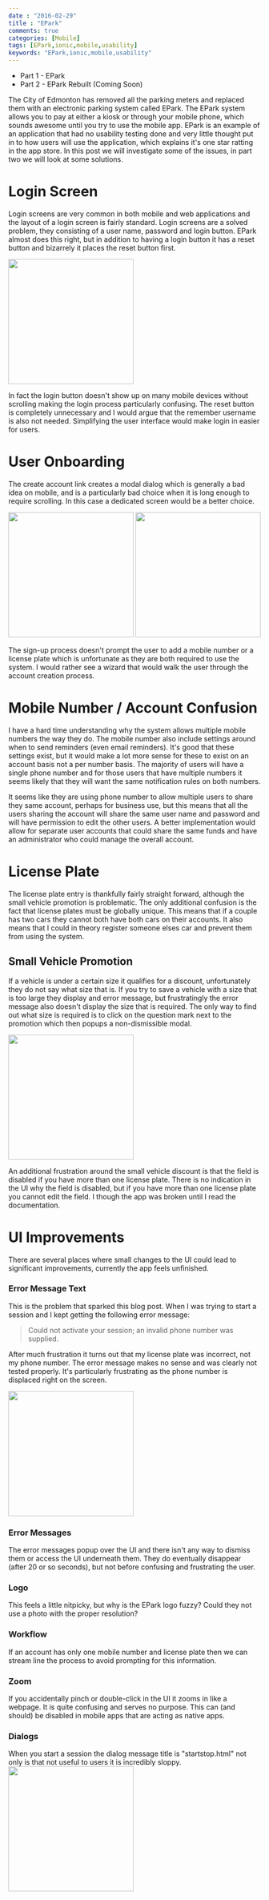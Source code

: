 ```yaml
---
date : "2016-02-29"
title : "EPark"
comments: true
categories: [Mobile]
tags: [EPark,ionic,mobile,usability]
keywords: "EPark,ionic,mobile,usability" 
---
```


- Part 1 - EPark
- Part 2 - EPark Rebuilt (Coming Soon)

The City of Edmonton has removed all the parking meters and replaced them with an electronic parking system called EPark.  The EPark system allows you to pay at either a kiosk or through your mobile phone, which sounds awesome until you try to use the mobile app. EPark is an example of an application that had no usability testing done and very little thought put in to how users will use the application, which explains it's one star ratting in the app store. In this post we will investigate some of the issues, in part two we will look at some solutions.

<!--more-->

# Login Screen
Login screens are very common in both mobile and web applications and the layout of a login screen is fairly standard. Login screens are a solved problem, they consisting of a user name, password and login button.  EPark almost does this right, but in addition to having a login button it has a reset button and bizarrely it places the reset button first.

<img src="../Login.png" width=250/>


In fact the login button doesn't show up on many mobile devices without scrolling making the login process particularly confusing.  The reset button is completely unnecessary and I would argue that the remember username is also not needed.  Simplifying the user interface would make login in easier for users.


# User Onboarding

The create account link creates a modal dialog which is generally a bad idea on mobile, and is a particularly bad choice when it is long enough to require scrolling.  In this case a dedicated screen would be a better choice.

<img src="../phone1.png" width=250/>
<img src="../phone2.png" width=250/>

The sign-up process doesn't prompt the user to add a mobile number or a license plate which is unfortunate as they are both required to use the system.  I would rather see a wizard that would walk the user through the account creation process.  

# Mobile Number / Account Confusion

I have a hard time understanding why the system allows multiple mobile numbers the way they do.  The mobile number also include settings around when to send reminders (even email reminders).  It's good that these settings exist, but it would make a lot more sense for these to exist on an account basis not a per number basis. The majority of users will have a single phone number and for those users that have multiple numbers it seems likely that they will want the same notification rules on both numbers.  

It seems like they are using phone number to allow multiple users to share they same account, perhaps for business use, but this means that all the users sharing the account will share the same user name and password and will have permission to edit the other users. A better implementation would allow for separate user accounts that could share the same funds and have an administrator who could manage the overall account.


# License Plate
The license plate entry is thankfully fairly straight forward, although the small vehicle promotion is problematic.  The only additional confusion is the fact that license plates must be globally unique.  This means that if a couple has two cars they cannot both have both cars on their accounts.  It also means that I could in theory register someone elses car and prevent them from using the system. 


  
## Small Vehicle Promotion

If a vehicle is under a certain size it qualifies for a discount, unfortunately they do not say what size that is. If you try to save a vehicle with a size that is too large they display and error message, but frustratingly the error message also doesn't display the size that is required. The only way to find out what size is required is to click on the question mark next to the promotion which then popups a non-dismissible modal.

<img src="../Small vehicle.png" width=250/>

An additional frustration around the small vehicle discount is that the field is disabled if you have more than one license plate.  There is no indication in the UI why the field is disabled, but if you have more than one license plate you cannot edit the field.  I though the app was broken until I read the documentation.

# UI Improvements
There are several places where small changes to the UI could lead to significant improvements, currently the app feels unfinished.  

### Error Message Text
This is the problem that sparked this blog post.  When I was trying to start a session and I kept getting the following error message:

>  Could not activate your session; an invalid phone number was supplied.

After much frustration it turns out that my license plate was incorrect, not my phone number.  The error message makes no sense and was clearly not tested properly. It's particularly frustrating as the phone number is displaced right on the screen.

<img src="../Invalid phone number.png" width=250/>

### Error Messages

The error messages popup over the UI and there isn't any way to dismiss them or access the UI underneath them.  They do eventually disappear (after 20 or so seconds), but not before confusing and frustrating the user.

### Logo
This feels a little nitpicky, but why is the EPark logo fuzzy?  Could they not use a photo with the proper resolution?

### Workflow
If an account has only one mobile number and license plate then we can stream line the process to avoid prompting for this information.

### Zoom
If you accidentally pinch or double-click in the UI it zooms in like a webpage. It is quite confusing and serves no purpose.  This can (and should) be disabled in mobile apps that are acting as native apps.

### Dialogs
When you start a session the dialog message title is "startstop.html" not only is that not useful to users it is incredibly sloppy.
<img src="../Bad Dialog.png" width=250/>